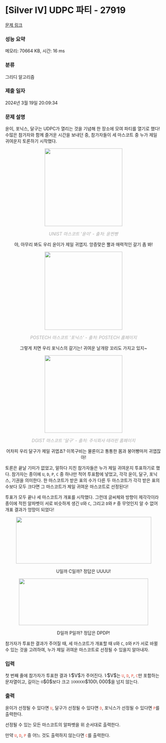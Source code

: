 # [Silver IV] UDPC 파티 - 27919 

[문제 링크](https://www.acmicpc.net/problem/27919) 

### 성능 요약

메모리: 70664 KB, 시간: 16 ms

### 분류

그리디 알고리즘

### 제출 일자

2024년 3월 19일 20:09:34

### 문제 설명

<p>윤이, 포닉스, 달구는 UDPC가 열리는 것을 기념해 한 장소에 모여 파티를 열기로 했다! 수많은 참가자와 함께 즐거운 시간을 보내던 중, 참가자들이 세 마스코트 중 누가 제일 귀여운지 토론하기 시작했다.</p>

<p style="text-align: center;"><img alt="" src="https://upload.acmicpc.net/6520773a-76d2-43dc-a389-0c1fdebaa546/-/preview/" style="width: 250px; height: 250px;"></p>

<p style="color: rgb(170, 170, 170); font-style: italic; text-align: center;">UNIST 마스코트 '윤이' - 출처: 윤찐빵</p>

<p style="text-align: center;">야, 아무리 봐도 우리 윤이가 제일 귀엽지. 앙증맞은 뿔과 매력적인 갈기 좀 봐!</p>

<p style="text-align: center;"><img alt="" src="https://upload.acmicpc.net/89332e51-917c-483a-9c29-aa932fc51738/-/preview/" style="width: 250px; height: 251px;"></p>

<p style="color: rgb(170, 170, 170); font-style: italic; text-align: center;">POSTECH 마스코트 '포닉스' - 출처: POSTECH 홈페이지</p>

<p style="text-align: center;">그렇게 치면 우리 포닉스의 갈기는! 귀여운 날개랑 꼬리도 가지고 있지~</p>

<p style="text-align: center;"><img alt="" src="https://upload.acmicpc.net/d216c4bb-eecf-434b-a01a-dff9065d44b1/-/preview/" style="height: 249px; width: 250px;"></p>

<p style="color: rgb(170, 170, 170); font-style: italic; text-align: center;">DGIST 마스코트 '달구' - 출처: 주식회사 테라핀 홈페이지</p>

<p style="text-align: center;">어차피 우리 달구가 제일 귀엽죠? 이목구비는 물론이고 통통한 몸과 붕어빵마저 귀엽잖아!</p>

<p>토론은 끝날 기미가 없었고, 말하다 지친 참가자들은 누가 제일 귀여운지 투표하기로 했다. 참가자는 종이에 <code>U</code>, <code>D</code>, <code>P</code>, <code>C</code> 중 하나만 적어 투표함에 넣었고, 각각 윤이, 달구, 포닉스, 기권을 의미한다. 한 마스코트가 받은 표의 수가 다른 두 마스코트가 각각 받은 표의 수보다 모두 크다면 그 마스코트가 제일 귀여운 마스코트로 선정된다!</p>

<p>투표가 모두 끝나 세 마스코트가 개표를 시작했다. 그런데 글씨체와 방향이 제각각이라 종이에 적힌 알파벳이 서로 비슷하게 생긴 <code>U</code>와 <code>C</code>, 그리고 <code>D</code>와 <code>P</code> 중 무엇인지 알 수 없어 개표 결과가 엉망이 되었다!</p>

<p style="text-align: center;"><img alt="" src="https://upload.acmicpc.net/2f3c13ef-ee53-4f82-9a8b-d5257224a7a1/-/crop/659x227/73,17/-/preview/" style="height: 150px; width: 435px;"></p>

<p style="text-align: center;">U일까 C일까? 정답은 UUUU!</p>

<p style="text-align: center;"><img alt="" src="https://upload.acmicpc.net/d0b327e9-8c50-4965-8091-dc5fc59c2577/-/crop/574x207/82,249/-/preview/" style="width: 416px; height: 150px;"></p>

<p style="text-align: center;">D일까 P일까? 정답은 DPDP!</p>

<p>참가자가 투표한 결과가 주어질 때, 세 마스코트가 개표할 때 <code>U</code>와 <code>C</code>, <code>D</code>와 <code>P</code>가 서로 바뀔 수 있는 것을 고려하여, 누가 제일 귀여운 마스코트로 선정될 수 있을지 알아내자.</p>

### 입력 

 <p>첫 번째 줄에 참가자가 투표한 결과 <mjx-container class="MathJax" jax="CHTML" style="font-size: 109%; position: relative;"><mjx-math class="MJX-TEX" aria-hidden="true"><mjx-mi class="mjx-i"><mjx-c class="mjx-c1D449 TEX-I"></mjx-c></mjx-mi></mjx-math><mjx-assistive-mml unselectable="on" display="inline"><math xmlns="http://www.w3.org/1998/Math/MathML"><mi>V</mi></math></mjx-assistive-mml><span aria-hidden="true" class="no-mathjax mjx-copytext">$V$</span></mjx-container>가 주어진다. <mjx-container class="MathJax" jax="CHTML" style="font-size: 109%; position: relative;"><mjx-math class="MJX-TEX" aria-hidden="true"><mjx-mi class="mjx-i"><mjx-c class="mjx-c1D449 TEX-I"></mjx-c></mjx-mi></mjx-math><mjx-assistive-mml unselectable="on" display="inline"><math xmlns="http://www.w3.org/1998/Math/MathML"><mi>V</mi></math></mjx-assistive-mml><span aria-hidden="true" class="no-mathjax mjx-copytext">$V$</span></mjx-container>는 <span style="color:#e74c3c;"><code>U</code></span>, <span style="color:#e74c3c;"><code>D</code></span>, <span style="color:#e74c3c;"><code>P</code></span>, <span style="color:#e74c3c;"><code>C</code></span>만 포함하는 문자열이고, 길이는 <mjx-container class="MathJax" jax="CHTML" style="font-size: 109%; position: relative;"><mjx-math class="MJX-TEX" aria-hidden="true"><mjx-mn class="mjx-n"><mjx-c class="mjx-c30"></mjx-c></mjx-mn></mjx-math><mjx-assistive-mml unselectable="on" display="inline"><math xmlns="http://www.w3.org/1998/Math/MathML"><mn>0</mn></math></mjx-assistive-mml><span aria-hidden="true" class="no-mathjax mjx-copytext">$0$</span></mjx-container>보다 크고 <mjx-container class="MathJax" jax="CHTML" style="font-size: 109%; position: relative;"><mjx-math class="MJX-TEX" aria-hidden="true"><mjx-mn class="mjx-n"><mjx-c class="mjx-c31"></mjx-c><mjx-c class="mjx-c30"></mjx-c><mjx-c class="mjx-c30"></mjx-c></mjx-mn><mjx-mtext class="mjx-n"><mjx-c class="mjx-cA0"></mjx-c></mjx-mtext><mjx-mn class="mjx-n"><mjx-c class="mjx-c30"></mjx-c><mjx-c class="mjx-c30"></mjx-c><mjx-c class="mjx-c30"></mjx-c></mjx-mn></mjx-math><mjx-assistive-mml unselectable="on" display="inline"><math xmlns="http://www.w3.org/1998/Math/MathML"><mn>100</mn><mtext> </mtext><mn>000</mn></math></mjx-assistive-mml><span aria-hidden="true" class="no-mathjax mjx-copytext">$100\ 000$</span></mjx-container>을 넘지 않는다.</p>

### 출력 

 <p>윤이가 선정될 수 있다면 <span style="color:#e74c3c;"><code>U</code></span>, 달구가 선정될 수 있다면 <span style="color:#e74c3c;"><code>D</code></span>, 포닉스가 선정될 수 있다면 <span style="color:#e74c3c;"><code>P</code></span>를 출력한다.</p>

<p>선정될 수 있는 모든 마스코트의 알파벳을 위 순서대로 출력한다.</p>

<p>만약 <span style="color:#e74c3c;"><code>U</code></span>, <span style="color:#e74c3c;"><code>D</code></span>, <span style="color:#e74c3c;"><code>P</code></span> 중 어느 것도 출력하지 않는다면 <span style="color:#e74c3c;"><code>C</code></span>를 출력한다.</p>

